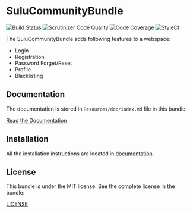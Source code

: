 # SuluCommunityBundle

[![Build Status](https://travis-ci.org/sulu/SuluCommunityBundle.svg?branch=master)](https://travis-ci.org/sulu/SuluCommunityBundle)
[![Scrutinizer Code Quality](https://scrutinizer-ci.com/g/sulu/SuluCommunityBundle/badges/quality-score.png?b=develop)](https://scrutinizer-ci.com/g/sulu/SuluCommunityBundle/?branch=develop)
[![Code Coverage](https://scrutinizer-ci.com/g/sulu/SuluCommunityBundle/badges/coverage.png?b=develop)](https://scrutinizer-ci.com/g/sulu/SuluCommunityBundle/?branch=develop)
[![StyleCI](https://styleci.io/repos/61038808/shield?branch=develop)](https://styleci.io/repos/61038808)

The SuluCommunityBundle adds following features to a webspace:

 - Login
 - Registration
 - Password Forget/Reset
 - Profile
 - Blacklisting

## Documentation

The documentation is stored in `Resources/doc/index.md` file in this bundle:

[Read the Documentation](Resources/doc/index.md)

## Installation

All the installation instructions are located in [documentation](Resources/doc/index.md).

## License

This bundle is under the MIT license. See the complete license in the bundle:

[LICENSE](LICENSE)
